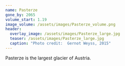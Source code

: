 ```yaml
---
name: Pasterze
gone_by: 2065
volume_start: 1.19
image_volume: /assets/images/Pasterze_volume.png
header:
  overlay_image: /assets/images/Pasterze_large.jpg
  teaser: /assets/images/Pasterze_large.jpg
  caption: "Photo credit:  Gernot Weyss, 2015"
---
```


Pasterze is the largest glacier of Austria.
